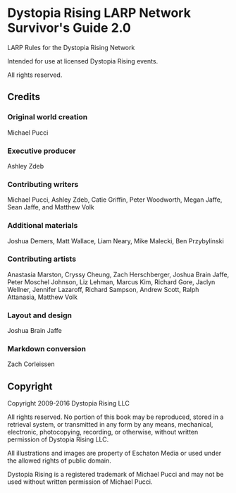 # Dystopia Rising LARP Network Survivor's Guide 2.0

LARP Rules for the Dystopia Rising Network

Intended for use at licensed Dystopia Rising events.

All rights reserved.

## Credits

### Original world creation

Michael Pucci

### Executive producer

Ashley Zdeb

### Contributing writers

Michael Pucci, Ashley Zdeb, Catie Griffin, Peter Woodworth, Megan Jaffe, Sean Jaffe, and Matthew Volk

### Additional materials

Joshua Demers, Matt Wallace, Liam Neary, Mike Malecki, Ben Przybylinski

### Contributing artists

Anastasia Marston, Cryssy Cheung, Zach Herschberger, Joshua Brain Jaffe, Peter Moschel Johnson, Liz Lehman, Marcus Kim, Richard Gore, Jaclyn Wellner, Jennifer Lazaroff, Richard Sampson, Andrew Scott, Ralph Attanasia, Matthew Volk

### Layout and design

Joshua Brain Jaffe

### Markdown conversion

Zach Corleissen

## Copyright

Copyright 2009-2016 Dystopia Rising LLC

All rights reserved. No portion of this book may be reproduced, stored in a retrieval system, or transmitted in any form by any means, mechanical, electronic, photocopying, recording, or otherwise, without written permission of Dystopia Rising LLC.

All illustrations and images are property of Eschaton Media or used under the allowed rights of public domain.

Dystopia Rising is a registered trademark of Michael Pucci and may not be used without written permission of Michael Pucci.